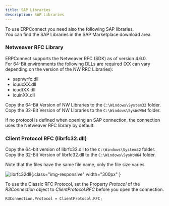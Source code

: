 ```yaml
---
title: SAP Libraries
description: SAP Libraries
---
```



To use ERPConnect you need also the following SAP libraries.<br>
You can find the SAP Libraries in the SAP Marketplace download area.

### Netweaver RFC Library

ERPConnect supports the Netweaver RFC (SDK) as of version 4.6.0. <br>
For 64-Bit environments the following DLLs are required (XX can vary depending on the version of the NW RRC Libraries):
- sapnwrfc.dll
- icuucXX.dll
- icudtXX.dll
- icuinXX.dll 

Copy the 64-Bit Version of NW Libraries to the `C:\Windows\System32` folder.<br>
Copy the 32-Bit Version of NW Libraries to the `C:\Windows\SysWoW64` folder.

If no protocol is defined when opening an SAP connection, the connection uses the Netweaver RFC library by default.

### Client Protocol RFC (librfc32.dll)

Copy the 64-bit version of librfc32.dll to the `C:\Windows\System32` folder. <br>
Copy the 32-Bit Version of librfc32.dll to the `C:\Windows\SysWoW64` folder.

Note that the files have the same file name, only the file size varies.

![librfc32dll]( site:assets/images/erpconnect/documentation/librfc32dll.png){:class="img-responsive" width="300px" }

To use the Classic RFC Protocol, set the Property *Protocol* of the *R3Connection* object to *ClientProtocol.RFC* before you open the connection.

```
R3Connection.Protocol = ClientProtocol.RFC;
```

### 

